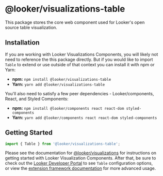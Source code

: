 # @looker/visualizations-table

This package stores the core web component used for Looker's open source table visualization.

## Installation

If you are working with Looker Visualizations Components, you will likely not need to reference the this package directly. But if you would like to import `Table` to extend or use outside of that context you can install it with npm or Yarn:

- **npm:** `npm install @looker/visualizations-table`
- **Yarn:** `yarn add @looker/visualizations-table`

You'll also need to satisfy a few peer dependencies - Looker/components, React, and Styled Components:

- **npm:** `npm install @looker/components react react-dom styled-components`
- **Yarn:** `yarn add @looker/components react react-dom styled-components`

## Getting Started

```jsx
import { Table } from '@looker/visualizations-table';
```

Please see the documentation for [@looker/visualizations](https://github.com/looker-open-source/components/tree/main/packages/visualizations) for instructions on getting started with Looker Visualization Components. After that, be sure to check out the [Looker Developer Portal](https://developers.looker.com/components/visualization-components) to see `Table` configuration options, or view the [extension framework documentation](https://cloud.google.com/looker/docs/data-modeling/extension-framework/vis-components) for more advanced usage.
